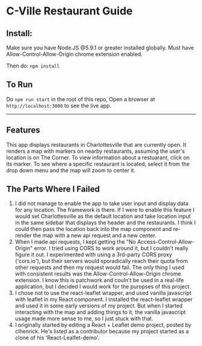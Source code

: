# C-Ville Restaurant Guide


## Install:
Make sure you have Node.JS @5.9.1 or greater installed globally.
Must have Allow-Control-Allow-Origin chrome extension enabled.

Then do: `npm install`

## To Run
Do `npm run start` in the root of this repo, Open a browser at `http://localhost:3000` to see the live app.

--------

## Features
This app displays restaurants in Charlottesville that are currently open. It renders a map with markers on nearby restaurants, assuming the user's location is on The Corner. To view information about a restuarant, click on its marker. To see where a specific restaurant is located, select it from the drop down menu and the map will zoom to center it. 

## The Parts Where I Failed
1. I did not manage to enable the app to take user input and display data for any location. The framework is there. If I were to enable this feature I would set Charlottesville as the default location and take location input in the same sidebar that displays the header and the restaurants. I think I could then pass the location back into the map component and re-render the map with a new api request and a new center. 
2. When I made api requests, I kept getting the "No Access-Control-Allow-Origin" error. I tried using CORS to work around it, but I couldn't really figure it out. I experimented with using a 3rd-party CORS proxy ('cors.io'), but their servers would sporadically reach their quota from other requests and then my request would fail. The only thing I used with consistent results was the Allow-Control-Allow-Origin chrome extension. I know this is patchwork and couln't be used in a real-life application, but I decided I would work for the puropses of this project. 
3. I chose not to use the react-leaflet wrapper, and used vanilla javascript with leaflet in my React component. I installed the react-leaflet wrapper and used it in some early versions of my project. But when I started interacting with the map and adding things to it, the vanilla javascript usage made more sense to me, so I just stuck with that. 
4. I originally started by editing a React + Leaflet demo project, posted by clhenrick. He's listed as a contributor because my project started as a clone of his 'React-Lealfet-demo'.




